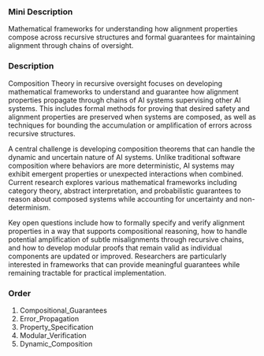 ### Mini Description

Mathematical frameworks for understanding how alignment properties compose across recursive structures and formal guarantees for maintaining alignment through chains of oversight.

### Description

Composition Theory in recursive oversight focuses on developing mathematical frameworks to understand and guarantee how alignment properties propagate through chains of AI systems supervising other AI systems. This includes formal methods for proving that desired safety and alignment properties are preserved when systems are composed, as well as techniques for bounding the accumulation or amplification of errors across recursive structures.

A central challenge is developing composition theorems that can handle the dynamic and uncertain nature of AI systems. Unlike traditional software composition where behaviors are more deterministic, AI systems may exhibit emergent properties or unexpected interactions when combined. Current research explores various mathematical frameworks including category theory, abstract interpretation, and probabilistic guarantees to reason about composed systems while accounting for uncertainty and non-determinism.

Key open questions include how to formally specify and verify alignment properties in a way that supports compositional reasoning, how to handle potential amplification of subtle misalignments through recursive chains, and how to develop modular proofs that remain valid as individual components are updated or improved. Researchers are particularly interested in frameworks that can provide meaningful guarantees while remaining tractable for practical implementation.

### Order

1. Compositional_Guarantees
2. Error_Propagation
3. Property_Specification
4. Modular_Verification
5. Dynamic_Composition
